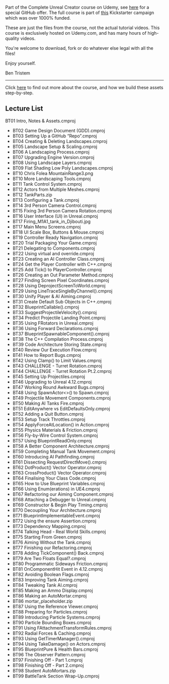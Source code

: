 Part of the Complete Unreal Creator course on Udemy, see [here](https://www.udemy.com/unrealcourse?couponCode=GitHubDiscount) for a special GitHub offer. The full course is part of [this](https://www.kickstarter.com/projects/bentristem/learn-to-make-video-games-unreal-developer-course) Kickstarter campaign which was over 1000% funded.

These are just the files from the course, not the actual tutorial videos. This course is exclusively hosted on Udemy.com, and has many hours of high-quality videos.

You're welcome to download, fork or do whatever else legal with all the files!

Enjoy yourself.

Ben Tristem

---
Click [here](https://www.udemy.com/unrealcourse?couponCode=GitHubDiscount) to find out more about the course, and how we build these assets step-by-step.

## Lecture List
 BT01 Intro, Notes & Assets.cmproj
* BT02 Game Design Document (GDD).cmproj
* BT03 Setting Up a GitHub “Repo”.cmproj
* BT04 Creating & Deleting Landscapes.cmproj
* BT05 Landscape Setup & Scaling.cmproj
* BT06 A Landscaping Process.cmproj
* BT07 Upgrading Engine Version.cmproj
* BT08 Using Landscape Layers.cmproj
* BT09 Flat Shading Low Poly Landscapes.cmproj
* BT10 Chris Folea MountainRange3.png
* BT10 More Landscaping Tools.cmproj
* BT11 Tank Control System.cmproj
* BT12 Actors from Multiple Meshes.cmproj
* BT12 TankParts.zip
* BT13 Configuring a Tank.cmproj
* BT14 3rd Person Camera Control.cmproj
* BT15 Fixing 3rd Person Camera Rotation.cmproj
* BT16 User Interface (UI) in Unreal.cmproj
* BT17 Firing_M1A1_tank_in_Djibouti.jpg
* BT17 Main Menu Screens.cmproj
* BT18 UI Scale Box, Buttons & Mouse.cmproj
* BT19 Controller Ready Navigation.cmproj
* BT20 Trial Packaging Your Game.cmproj
* BT21 Delegating to Components.cmproj
* BT22 Using virtual and override.cmproj
* BT23 Creating an AI Controller Class.cmproj
* BT24 Get the Player Controller with C++.cmproj
* BT25 Add Tick() to PlayerController.cmproj
* BT26 Creating an Out Parameter Method.cmproj
* BT27 Finding Screen Pixel Coordinates.cmproj
* BT28 Using DeprojectScreenToWorld.cmproj
* BT29 Using LineTraceSingleByChannel().cmproj
* BT30 Unify Player & AI Aiming.cmproj
* BT31 Create Default Sub Objects in C++.cmproj
* BT32 BlueprintCallable().cmproj
* BT33 SuggestProjectileVelocity().cmproj
* BT34 Predict Projectile Landing Point.cmproj
* BT35 Using FRotators in Unreal.cmproj
* BT36 Using Forward Declarations.cmproj
* BT37 BlueprintSpawnableComponent().cmproj
* BT38 The C++ Compilation Process.cmproj
* BT39 Code Architecture Storing State.cmproj
* BT40 Review Our Execution Flow.cmproj
* BT41 How to Report Bugs.cmproj
* BT42 Using Clamp() to Limit Values.cmproj
* BT43 CHALLENGE - Turret Rotation.cmproj
* BT44 CHALLENGE - Turret Rotation Pt.2.cmproj
* BT45 Setting Up Projectiles.cmproj
* BT46 Upgrading to Unreal 4.12.cmproj
* BT47 Working Round Awkward Bugs.cmproj
* BT48 Using SpawnActor<>() to Spawn.cmproj
* BT49 Projectile Movement Components.cmproj
* BT50 Making AI Tanks Fire.cmproj
* BT51 EditAnywhere vs EditDefaultsOnly.cmproj
* BT52 Adding a Quit Button.cmproj
* BT53 Setup Track Throttles.cmproj
* BT54 ApplyForceAtLocation() in Action.cmproj
* BT55 Physics Materials & Friction.cmproj
* BT56 Fly-by-Wire Control System.cmproj
* BT57 Using BlueprintReadOnly.cmproj
* BT58 A Better Component Architecture.cmproj
* BT59 Completing Manual Tank Movement.cmproj
* BT60 Introducing AI Pathfinding.cmproj
* BT61 Dissecting RequestDirectMove().cmproj
* BT62 DotProduct() Vector Operator.cmproj
* BT63 CrossProduct() Vector Operator.cmproj
* BT64 Finalising Your Class Code.cmproj
* BT65 How to Use Blueprint Variables.cmproj
* BT66 Using Enum(erations) in UE4.cmproj
* BT67 Refactoring our Aiming Component.cmproj
* BT68 Attaching a Debugger to Unreal.cmproj
* BT69 Constructor & Begin Play Timing.cmproj
* BT70 Decoupling Your Architecture.cmproj
* BT71 BlueprintImplementableEvent.cmproj
* BT72 Using the ensure Assertion.cmproj
* BT73 Dependency Mapping.cmproj
* BT74 Talking Head - Real World Skills.cmproj
* BT75 Starting From Green.cmproj
* BT76 Aiming Without the Tank.cmproj
* BT77 Finishing our Refactoring.cmproj
* BT78 Adding TickComponent() Back.cmproj
* BT79 Are Two Floats Equal?.cmproj
* BT80 Programmatic Sideways Friction.cmproj
* BT81 OnComponentHit Event in 4.12.cmproj
* BT82 Avoiding Boolean Flags.cmproj
* BT83 Improving Tank Aiming.cmproj
* BT84 Tweaking Tank AI.cmproj
* BT85 Making an Ammo Display.cmproj
* BT86 Making an AutoMortar.cmproj
* BT86 mortar_placeholder.zip
* BT87 Using the Reference Viewer.cmproj
* BT88 Preparing for Particles.cmproj
* BT89 Introducing Particle Systems.cmproj
* BT90 Particle Bounding Boxes.cmproj
* BT91 Using FAttachmentTransformRules.cmproj
* BT92 Radial Forces & Caching.cmproj
* BT93 Using GetTimerManager().cmproj
* BT94 Using TakeDamage() on Actors.cmproj
* BT95 BlueprintPure & Health Bars.cmproj
* BT96 The Observer Pattern.cmproj
* BT97 Finishing Off - Part 1.cmproj
* BT98 Finishing Off - Part 2.cmproj
* BT98 Student AutoMortars.zip
* BT99 BattleTank Section Wrap-Up.cmproj

